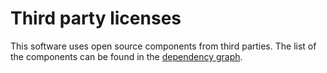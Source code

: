# Third party licenses

This software uses open source components from third parties. The list of the components can be found in the [dependency graph](https://github.com/swiyu-admin-ch/didtoolbox/network/dependencies).
